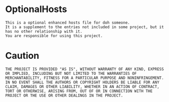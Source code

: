 # OptionalHosts
    This is a optional enhanced hosts file for doh someone. 
    It is a supplement to the entries not included in some project, but it has no other relationship with it.
    You are responsible for using this project.
# Caution
    THE PROJECT IS PROVIDED "AS IS", WITHOUT WARRANTY OF ANY KIND, EXPRESS OR IMPLIED, INCLUDING BUT NOT LIMITED TO THE WARRANTIES OF MERCHANTABILITY, FITNESS FOR A PARTICULAR PURPOSE AND NONINFRINGEMENT. IN NO EVENT SHALL THE AUTHORS OR COPYRIGHT HOLDERS BE LIABLE FOR ANY CLAIM, DAMAGES OR OTHER LIABILITY, WHETHER IN AN ACTION OF CONTRACT, TORT OR OTHERWISE, ARISING FROM, OUT OF OR IN CONNECTION WITH THE PROJECT OR THE USE OR OTHER DEALINGS IN THE PROJECT.
